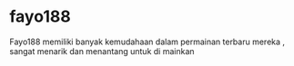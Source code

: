 # fayo188
Fayo188 memiliki banyak kemudahaan dalam permainan terbaru mereka , sangat menarik dan menantang untuk di mainkan
